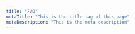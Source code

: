 ```yaml
---
title: "FAQ"
metaTitle: "This is the title tag of this page"
metaDescription: "This is the meta description"
---
```


